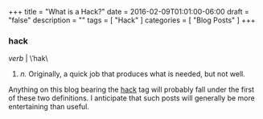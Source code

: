 +++
title = "What is a Hack?"
date = 2016-02-09T01:01:00-06:00
draft = "false"
description = ""
tags = [ "Hack" ]
categories = [ "Blog Posts" ]
+++

### hack

*verb* | \\ˈhak\\

1. *n.* Originally, a quick job that produces what is needed, but not well.

Anything on this blog bearing the [hack](../tags/hack) tag will probably fall under the first of these two definitions. I anticipate that such posts will generally be more entertaining than useful.